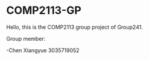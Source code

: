 # COMP2113-GP
Hello, this is the COMP2113 group project of Group241.

Group member:

-Chen Xiangyue 3035719052

